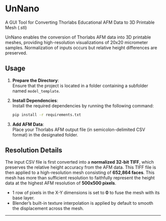 # UnNano
A GUI Tool for Converting Thorlabs Educational AFM Data to 3D Printable Mesh (.stl)

UnNano enables the conversion of Thorlabs AFM data into 3D printable meshes, providing high-resolution visualizations of 20x20 micrometer samples. Normalization of inputs occurs but relative height differences are preserved.

## Usage

1. **Prepare the Directory**:  
   Ensure that the project is located in a folder containing a subfolder named `model_template`.

2. **Install Dependencies**:  
   Install the required dependencies by running the following command:  
   ```bash
   pip install -r requirements.txt
   ```

3. **Add AFM Data**:  
   Place your Thorlabs AFM output file (in semicolon-delimited CSV format) in the designated folder.

## Resolution Details

The input CSV file is first converted into a **normalized 32-bit TIFF**, which preserves the relative height accuracy from the AFM data. This TIFF file is then applied to a high-resolution mesh consisting of **652,864 faces**. This mesh has more than sufficient resolution to faithfully represent the height data at the highest AFM resolution of **500x500 pixels**.

- 1 row of pixels in the X-Y dimensions is set to **0** to fuse the mesh with its base layer.
- Blender’s built-in texture interpolation is applied by default to smooth the displacement across the mesh.

---
